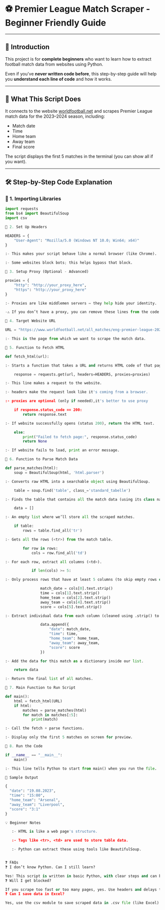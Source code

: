 # ⚽ Premier League Match Scraper - Beginner Friendly Guide

---

## 👋 Introduction

This project is for **complete beginners** who want to learn how to extract football match data from websites using Python.

Even if you've **never written code before**, this step-by-step guide will help you **understand each line of code** and how it works.

---

## 📌 What This Script Does

It connects to the website [worldfootball.net](https://www.worldfootball.net) and scrapes Premier League match data for the 2023–2024 season, including:
- Match date
- Time
- Home team
- Away team
- Final score

The script displays the first 5 matches in the terminal (you can show all if you want).

---

## 🛠️ Step-by-Step Code Explanation

### 🔹 1. Importing Libraries

```python
import requests
from bs4 import BeautifulSoup
import csv

🔹 2. Set Up Headers

HEADERS = {
    "User-Agent": "Mozilla/5.0 (Windows NT 10.0; Win64; x64)"
}

:- This makes your script behave like a normal browser (like Chrome).

:- Some websites block bots; this helps bypass that block.

🔹 3. Setup Proxy (Optional - Advanced)

proxies = {
    "http": "http://your_proxy_here",
    "https": "http://your_proxy_here"
}

:- Proxies are like middlemen servers — they help hide your identity.

-⚠️ If you don’t have a proxy, you can remove these lines from the code.

🔹 4. Target Website URL

URL = "https://www.worldfootball.net/all_matches/eng-premier-league-2023-2024/"

:- This is the page from which we want to scrape the match data.

🔹 5. Function to Fetch HTML

def fetch_html(url):

:- Starts a function that takes a URL and returns HTML code of that page.

    response = requests.get(url, headers=HEADERS, proxies=proxies)

:- This line makes a request to the website.

:- headers make the request look like it's coming from a browser.

:- proxies are optional (only if needed),it's better to use proxy

    if response.status_code == 200:
        return response.text

:- If website successfully opens (status 200), return the HTML text.

    else:
        print("Failed to fetch page:", response.status_code)
        return None

:- If website fails to load, print an error message.

🔹 6. Function to Parse Match Data

def parse_matches(html):
    soup = BeautifulSoup(html, 'html.parser')

:- Converts raw HTML into a searchable object using BeautifulSoup.

    table = soup.find('table', class_='standard_tabelle')

:- Finds the table that contains all the match data (using its class name).

    data = []

:- An empty list where we’ll store all the scraped matches.

    if table:
        rows = table.find_all('tr')

:- Gets all the rows (<tr>) from the match table.

        for row in rows:
            cols = row.find_all('td')

:- For each row, extract all columns (<td>).

            if len(cols) >= 5:

:- Only process rows that have at least 5 columns (to skip empty rows or headers).

                match_date = cols[0].text.strip()
                time = cols[1].text.strip()
                home_team = cols[2].text.strip()
                away_team = cols[4].text.strip()
                score = cols[5].text.strip()

:- Extract individual data from each column (cleaned using .strip() to remove spaces).

                data.append({
                    "date": match_date,
                    "time": time,
                    "home_team": home_team,
                    "away_team": away_team,
                    "score": score
                })

:- Add the data for this match as a dictionary inside our list.

    return data

:- Return the final list of all matches.

🔹 7. Main Function to Run Script

def main():
    html = fetch_html(URL)
    if html:
        matches = parse_matches(html)
        for match in matches[:5]:
            print(match)

:- Call the fetch + parse functions.

:- Display only the first 5 matches on screen for preview.

🔹 8. Run the Code

if __name__ == "__main__":
    main()

:- This line tells Python to start from main() when you run the file.

📂 Sample Output

{
  "date": "19.08.2023",
  "time": "15:00",
  "home_team": "Arsenal",
  "away_team": "Liverpool",
  "score": "3:1"
}

💡 Beginner Notes

   :- HTML is like a web page's structure.

   :- Tags like <tr>, <td> are used to store table data.

   :- Python can extract these using tools like BeautifulSoup.


❓ FAQs
❓ I don’t know Python. Can I still learn?

Yes! This script is written in basic Python, with clear steps and can be learned even by non-coders.
❓ Will I get blocked?

If you scrape too fast or too many pages, yes. Use headers and delays to avoid that, it's better if you use proxy
❓ Can I save data in Excel?

Yes, use the csv module to save scraped data in .csv file (like Excel). Ask me if you need help!
